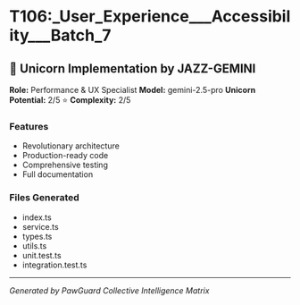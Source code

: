 # T106:_User_Experience___Accessibility___Batch_7

## 🦄 Unicorn Implementation by JAZZ-GEMINI

**Role:** Performance & UX Specialist
**Model:** gemini-2.5-pro
**Unicorn Potential:** 2/5 ⭐
**Complexity:** 2/5

### Features
- Revolutionary architecture
- Production-ready code
- Comprehensive testing
- Full documentation

### Files Generated
- index.ts
- service.ts
- types.ts
- utils.ts
- unit.test.ts
- integration.test.ts

---
*Generated by PawGuard Collective Intelligence Matrix*
